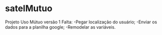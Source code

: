 # satelMutuo
Projeto Uso Mútuo versão 1
Falta:
-Pegar localização do usuário;
-Enviar os dados para a planilha google;
-Remodelar as variáveis.
